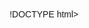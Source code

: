 !DOCTYPE html>
<html lang="en">
<head>
    <meta charset="UTF-8">
    <meta name="viewport" content="width=device-width, initial-scale=1.0">
    <style>
        /* General styles */
        body {
            background-image: url("cooking.jpeg");
            background-size: cover;
            font-family: Arial, sans-serif;
            margin: 0;
            padding: 20px;
            transition: background-color 0.5s, color 0.5s;
        }

        body.dark-theme {
            background-color: #11418a;
            color: #000000;
        }

        /* Navigation menu styles */
        nav ul {
            list-style-type: none;
            padding: 0;
            margin: 0;
            background-color: rgba(106, 9, 126, 0.5);
            display: flex;
            justify-content: space-around;
            backdrop-filter: blur(5px);
            border-radius: 10px;
            animation: fadeIn 1s ease-in-out;
        }

        nav ul li {
            margin: 0;
            padding: 10px;
        }

        nav ul li a {
            display: block;
            padding: 10px 20px;
            color: inherit;
            text-decoration: none;
            background-color: #199743;
            transition: background-color 0.3s, color 0.3s;
            border-radius: 5px;
        }

        nav ul li a:hover {
            background-color: #555;
            color: rgb(55, 137, 192);
        }

        /* Styles for elements in the dark theme */
        body.dark-theme nav ul {
            background-color: rgba(86, 97, 194, 0.1);
        }

        body.dark-theme nav ul li a {
            background-color: #350e7e;
            color: #1c9462;
        }

        body.dark-theme nav ul li a:hover {
            background-color: #666;
            color: rgb(68, 226, 108);
        }

        /* Additional styles for restaurant aesthetics */
        h1, h2, h3 {
            text-align: center;
            margin: 20px 0;
        }

        p {
            text-align: center;
        }

        #makeReservations {
            display: block;
            margin: 20px auto;
            padding: 10px 20px;
            background-color: #333;
            color: #28e617;
            border: none;
            border-radius: 5px;
            cursor: pointer;
            transition: background-color 0.3s, color 0.3s;
        }

        #makeReservations:hover {
            background-color: #555;
        }

        .container {
            max-width: 1200px;
            margin: 0 auto;
            padding: 20px;
            background-color: rgba(255, 255, 255, 0.8);
            border-radius: 10px;
            box-shadow: 0 0 10px rgba(0, 0, 0, 0.1);
            animation: slideIn 1s ease-in-out;
        }

        .menu-section img {
            display: block;
            margin: 0 auto;
            max-width: 100%;
            border-radius: 10px;
            box-shadow: 0 0 10px rgba(8, 167, 145, 0.2);
        }

        .menu-section {
            margin: 20px 0;
        }

        .menu-section h2 {
            margin-bottom: 10px;
        }

        .food-gallery {
            display: flex;
            flex-wrap: wrap;
            justify-content: center;
        }

        .food-gallery img {
            max-width: 300px;
            margin: 10px;
            border-radius: 10px;
            box-shadow: 0 0 10px rgba(195, 216, 5, 0.2);
            transition: transform 0.3s;
        }

        .food-gallery img:hover {
            transform: scale(1.1);
        }

        @keyframes fadeIn {
            from {
                opacity: 0;
            }
            to {
                opacity: 1;
            }
        }

        @keyframes slideIn {
            from {
                transform: translateY(20px);
                opacity: 0;
            }
            to {
                transform: translateY(0);
                opacity: 1;
            }
        }
    </style>
    <title>Naniwa Foods</title>
</head>
<body>
    <nav>
        <ul>
            <li><a href="#makeReservations">Make Reservations</a></li>
            <li><a href="#Address">Address</a></li>
            <li><a href="#Menu">Menu</a></li>
            <li><a href="#Drinks">Drinks</a></li>
            <li><a href="#Gallery">Gallery</a></li>
        </ul>
    </nav>

    <button id="themeButton">Naniwa Foods</button>

    <div class="container" id="Address">
        <h1>Welcome to Naniwa Foods</h1>
        <p>1020 Lavida St, Lala Land</p>
        <div class="Team shape">
            <img src="team-shape.svg" alt="Team shape">
    </div>

    <div class="container menu-section" id="Menu">
        <h2>Menu</h2>
        <h3>Lunch</h3>
        <h3>Dinner</h3>
        <p>Consuming Raw or Undercooked Meats, Poultry, Seafood, Shellfish, or Eggs May increase your risk of Foodborne Illness.</p>
        <div class="food-gallery">
            <img src="menu-item-2.png" alt="Menu item 1">
            <img src="OIP.jpeg" alt="Menu item 2">
            <img src="menu-item-3.png" alt="Menu item 3">
        </div>
    </div>

    <div class="container menu-section" id="Drinks">
        <h2>Drinks</h2>
        <h3>Beer</h3>
        <h3>Wine</h3>
        <h3>Cocktails</h3>
        <h3>Spirits</h3>
        <p>There are a variety of drinks available in our restaurant.</p>
        <div class="Drinks">
            <img src="drink 2.jpeg" alt="Menu item 1">
            <img src="drink.jpeg" alt="Menu item 2">
    </div>

    <div class="container menu-section" id="Gallery">
        <h2>Gallery</h2>
        <div class="food-gallery">
            <img src="gallery-8.jpg" alt="gallery 1">
            <img src="gallery-7.jpg" alt="gallery 2">
            <img src="about.jpg" alt="about"
        </div>
    </div>

    <script>
        document.getElementById('themeButton').addEventListener('click', function() {
            document.body.classList.toggle('dark-theme');
        });
    </script>
</body>
</html>
